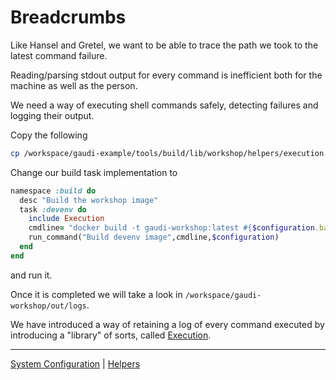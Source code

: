 # Breadcrumbs

Like Hansel and Gretel, we want to be able to trace the path we took to the latest command failure.

Reading/parsing stdout output for every command is inefficient both for the machine as well as the person.

We need a way of executing shell commands safely, detecting failures and logging their output.

Copy the following

```sh
cp /workspace/gaudi-example/tools/build/lib/workshop/helpers/execution.rb /workspace/gaudi-workshop/tools/build/lib/workshop/helpers/execution.rb
```

Change our build task implementation to

```ruby
namespace :build do
  desc "Build the workshop image"
  task :devenv do
    include Execution
    cmdline= "docker build -t gaudi-workshop:latest #{$configuration.base}/src/devenv"
    run_command("Build devenv image",cmdline,$configuration)
  end
end
```

and run it.

Once it is completed we will take a look in `/workspace/gaudi-workshop/out/logs`.

We have introduced a way of retaining a log of every command executed by introducing a "library" of sorts, called [Execution](../../tools/build/lib/workshop/helpers/execution.rb).

----
[System Configuration](03.md) | [Helpers](05.md)
